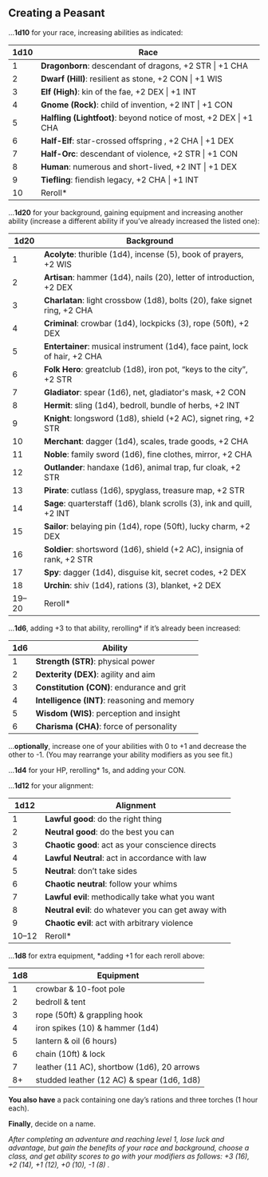 ## Creating a Peasant

…**1d10** for your race, increasing abilities as indicated: 

| 1d10 | Race                                                              |
| ---- | ----------------------------------------------------------------- |
| 1    | **Dragonborn**: descendant of dragons, +2 STR \| +1 CHA           |
| 2    | **Dwarf (Hill)**: resilient as stone, +2 CON \| +1 WIS            |
| 3    | **Elf (High)**: kin of the fae, +2 DEX \| +1 INT                  |
| 4    | **Gnome (Rock)**: child of invention, +2 INT \| +1 CON            |
| 5    | **Halfling (Lightfoot)**: beyond notice of most, +2 DEX \| +1 CHA |
| 6    | **Half-Elf**: star-crossed offspring , +2 CHA \| +1 DEX           |
| 7    | **Half-Orc**: descendant of violence, +2 STR \| +1 CON            |
| 8    | **Human**: numerous and short-lived, +2 INT \| +1 DEX             |
| 9    | **Tiefling**: fiendish legacy, +2 CHA \| +1 INT                   |
| 10   | Reroll\*                                                          |

…**1d20** for your background, gaining equipment and increasing another ability (increase a different ability if you’ve already increased the listed one):

| 1d20  | Background                                                                  |
| ----- | --------------------------------------------------------------------------- |
| 1     | **Acolyte**: thurible (1d4), incense (5), book of prayers, +2 WIS           |
| 2     | **Artisan**: hammer (1d4), nails (20), letter of introduction, +2 DEX       |
| 3     | **Charlatan**: light crossbow (1d8), bolts (20), fake signet ring, +2 CHA   |
| 4     | **Criminal**: crowbar (1d4), lockpicks (3), rope (50ft), +2 DEX             |
| 5     | **Entertainer**: musical instrument (1d4), face paint, lock of hair, +2 CHA |
| 6     | **Folk Hero**: greatclub (1d8), iron pot, “keys to the city”, +2 STR        |
| 7     | **Gladiator**: spear (1d6), net, gladiator's mask, +2 CON                   |
| 8     | **Hermit**: sling (1d4), bedroll, bundle of herbs, +2 INT                   |
| 9     | **Knight**: longsword (1d8), shield (+2 AC), signet ring, +2 STR            |
| 10    | **Merchant**: dagger (1d4), scales, trade goods, +2 CHA                     |
| 11    | **Noble**: family sword (1d6), fine clothes, mirror, +2 CHA                 |
| 12    | **Outlander**: handaxe (1d6), animal trap, fur cloak, +2 STR                |
| 13    | **Pirate**: cutlass (1d6), spyglass, treasure map, +2 STR                   |
| 14    | **Sage**: quarterstaff (1d6), blank scrolls (3), ink and quill, +2 INT      |
| 15    | **Sailor**: belaying pin (1d4), rope (50ft), lucky charm, +2 DEX            |
| 16    | **Soldier**: shortsword (1d6), shield (+2 AC), insignia of rank, +2 STR     |
| 17    | **Spy**: dagger (1d4), disguise kit, secret codes, +2 DEX                   |
| 18    | **Urchin**: shiv (1d4), rations (3), blanket, +2 DEX                        |
| 19–20 | Reroll*                                                                     |

…**1d6**, adding +3 to that ability, rerolling\* if it’s already been increased:

| 1d6 | Ability                                      |
| --- | -------------------------------------------- |
| 1   | **Strength (STR)**: physical power           |
| 2   | **Dexterity (DEX)**: agility and aim         |
| 3   | **Constitution (CON)**: endurance and grit   |
| 4   | **Intelligence (INT)**: reasoning and memory |
| 5   | **Wisdom (WIS)**: perception and insight     |
| 6   | **Charisma (CHA)**: force of personality     |

…**optionally**, increase one of your abilities with 0 to +1 and decrease the other to -1. (You may rearrange your ability modifiers as you see fit.)

…**1d4** for your HP, rerolling\* 1s, and adding your CON.

…**1d12** for your alignment:

| 1d12  | Alignment                                           |
| ----- | --------------------------------------------------- |
| 1     | **Lawful good**: do the right thing                 |
| 2     | **Neutral good**: do the best you can               |
| 3     | **Chaotic good**: act as your conscience directs    |
| 4     | **Lawful Neutral**: act in accordance with law      |
| 5     | **Neutral**: don’t take sides                       |
| 6     | **Chaotic neutral**: follow your whims              |
| 7     | **Lawful evil**: methodically take what you want    |
| 8     | **Neutral evil**: do whatever you can get away with |
| 9     | **Chaotic evil**: act with arbitrary violence       |
| 10–12 | Reroll\*                                            |

…**1d8** for extra equipment, \*adding +1 for each reroll above:

| 1d8 | Equipment                                  |
| --- | ------------------------------------------ |
| 1   | crowbar & 10-foot pole                     |
| 2   | bedroll & tent                             |
| 3   | rope (50ft) & grappling hook               |
| 4   | iron spikes (10) & hammer (1d4)            |
| 5   | lantern & oil (6 hours)                    |
| 6   | chain (10ft) & lock                        |
| 7   | leather (11 AC), shortbow (1d6), 20 arrows |
| 8+  | studded leather (12 AC) & spear (1d6, 1d8) |

**You also have** a pack containing one day’s rations and three torches (1 hour each).

**Finally**, decide on a name.

*After completing an adventure and reaching level 1, lose luck and advantage, but gain the benefits of your race and background, choose a class, and get ability scores to go with your modifiers as follows: +3 (16), +2 (14), +1 (12), +0 (10), -1 (8) .*